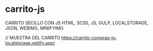 # carrito-js
CARRITO SECILLO CON JS
HTML, SCSS, JS, GULP, LOCALSTORAGE, JSON, WEBIMG, MINIFYIMG

//
MUESTRA DEL CARRITO
https://carrito-compras-js-localstorage.netlify.app/

